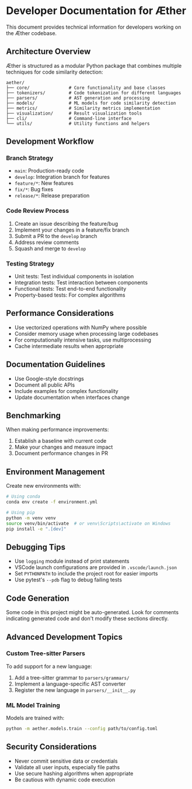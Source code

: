 # Developer Documentation for Æther

This document provides technical information for developers working on the Æther codebase.

## Architecture Overview

Æther is structured as a modular Python package that combines multiple techniques for code similarity detection:

```
aether/
├── core/               # Core functionality and base classes
├── tokenizers/         # Code tokenization for different languages
├── parsers/            # AST generation and processing
├── models/             # ML models for code similarity detection
├── metrics/            # Similarity metrics implementation
├── visualization/      # Result visualization tools
├── cli/                # Command-line interface
└── utils/              # Utility functions and helpers
```

## Development Workflow

### Branch Strategy

- `main`: Production-ready code
- `develop`: Integration branch for features
- `feature/*`: New features
- `fix/*`: Bug fixes
- `release/*`: Release preparation

### Code Review Process

1. Create an issue describing the feature/bug
2. Implement your changes in a feature/fix branch
3. Submit a PR to the `develop` branch
4. Address review comments
5. Squash and merge to `develop`

### Testing Strategy

- Unit tests: Test individual components in isolation
- Integration tests: Test interaction between components
- Functional tests: Test end-to-end functionality
- Property-based tests: For complex algorithms

## Performance Considerations

- Use vectorized operations with NumPy where possible
- Consider memory usage when processing large codebases
- For computationally intensive tasks, use multiprocessing
- Cache intermediate results when appropriate

## Documentation Guidelines

- Use Google-style docstrings
- Document all public APIs
- Include examples for complex functionality
- Update documentation when interfaces change

## Benchmarking

When making performance improvements:

1. Establish a baseline with current code
2. Make your changes and measure impact
3. Document performance changes in PR

## Environment Management

Create new environments with:

```bash
# Using conda
conda env create -f environment.yml

# Using pip
python -m venv venv
source venv/bin/activate  # or venv\Scripts\activate on Windows
pip install -e ".[dev]"
```

## Debugging Tips

- Use `logging` module instead of print statements
- VSCode launch configurations are provided in `.vscode/launch.json`
- Set `PYTHONPATH` to include the project root for easier imports
- Use pytest's `--pdb` flag to debug failing tests

## Code Generation

Some code in this project might be auto-generated. Look for comments indicating generated code and don't modify these sections directly.

## Advanced Development Topics

### Custom Tree-sitter Parsers

To add support for a new language:

1. Add a tree-sitter grammar to `parsers/grammars/`
2. Implement a language-specific AST converter
3. Register the new language in `parsers/__init__.py`

### ML Model Training

Models are trained with:

```bash
python -m aether.models.train --config path/to/config.toml
```

## Security Considerations

- Never commit sensitive data or credentials
- Validate all user inputs, especially file paths
- Use secure hashing algorithms when appropriate
- Be cautious with dynamic code execution

